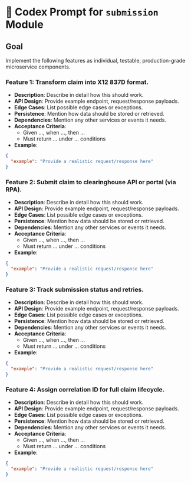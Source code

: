 # 🤖 Codex Prompt for `submission` Module

## Goal
Implement the following features as individual, testable, production-grade microservice components.

### Feature 1: Transform claim into X12 837D format.
- **Description**: Describe in detail how this should work.
- **API Design**: Provide example endpoint, request/response payloads.
- **Edge Cases**: List possible edge cases or exceptions.
- **Persistence**: Mention how data should be stored or retrieved.
- **Dependencies**: Mention any other services or events it needs.
- **Acceptance Criteria**:
  - Given ..., when ..., then ...
  - Must return ... under ... conditions
- **Example**:
```json
{
  "example": "Provide a realistic request/response here"
}
```

### Feature 2: Submit claim to clearinghouse API or portal (via RPA).
- **Description**: Describe in detail how this should work.
- **API Design**: Provide example endpoint, request/response payloads.
- **Edge Cases**: List possible edge cases or exceptions.
- **Persistence**: Mention how data should be stored or retrieved.
- **Dependencies**: Mention any other services or events it needs.
- **Acceptance Criteria**:
  - Given ..., when ..., then ...
  - Must return ... under ... conditions
- **Example**:
```json
{
  "example": "Provide a realistic request/response here"
}
```

### Feature 3: Track submission status and retries.
- **Description**: Describe in detail how this should work.
- **API Design**: Provide example endpoint, request/response payloads.
- **Edge Cases**: List possible edge cases or exceptions.
- **Persistence**: Mention how data should be stored or retrieved.
- **Dependencies**: Mention any other services or events it needs.
- **Acceptance Criteria**:
  - Given ..., when ..., then ...
  - Must return ... under ... conditions
- **Example**:
```json
{
  "example": "Provide a realistic request/response here"
}
```

### Feature 4: Assign correlation ID for full claim lifecycle.
- **Description**: Describe in detail how this should work.
- **API Design**: Provide example endpoint, request/response payloads.
- **Edge Cases**: List possible edge cases or exceptions.
- **Persistence**: Mention how data should be stored or retrieved.
- **Dependencies**: Mention any other services or events it needs.
- **Acceptance Criteria**:
  - Given ..., when ..., then ...
  - Must return ... under ... conditions
- **Example**:
```json
{
  "example": "Provide a realistic request/response here"
}
```

